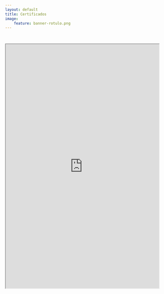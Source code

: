 ```yaml
---
layout: default
title: Certificados
image:
    feature: banner-rotulo.png
---
```


<iframe src="https://drive.google.com/file/d/1tZmNAGY-Dn73gLjZ2D2BihJWDvmIzmU_/preview" width="100%" height="800px"  allow="autoplay" style="margin-top: 30px;"></iframe>